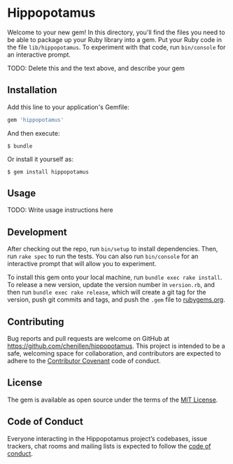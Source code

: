 # Hippopotamus

Welcome to your new gem! In this directory, you'll find the files you need to be able to package up your Ruby library into a gem. Put your Ruby code in the file `lib/hippopotamus`. To experiment with that code, run `bin/console` for an interactive prompt.

TODO: Delete this and the text above, and describe your gem

## Installation

Add this line to your application's Gemfile:

```ruby
gem 'hippopotamus'
```

And then execute:

    $ bundle

Or install it yourself as:

    $ gem install hippopotamus

## Usage

TODO: Write usage instructions here

## Development

After checking out the repo, run `bin/setup` to install dependencies. Then, run `rake spec` to run the tests. You can also run `bin/console` for an interactive prompt that will allow you to experiment.

To install this gem onto your local machine, run `bundle exec rake install`. To release a new version, update the version number in `version.rb`, and then run `bundle exec rake release`, which will create a git tag for the version, push git commits and tags, and push the `.gem` file to [rubygems.org](https://rubygems.org).

## Contributing

Bug reports and pull requests are welcome on GitHub at https://github.com/chenillen/hippopotamus. This project is intended to be a safe, welcoming space for collaboration, and contributors are expected to adhere to the [Contributor Covenant](http://contributor-covenant.org) code of conduct.

## License

The gem is available as open source under the terms of the [MIT License](https://opensource.org/licenses/MIT).

## Code of Conduct

Everyone interacting in the Hippopotamus project’s codebases, issue trackers, chat rooms and mailing lists is expected to follow the [code of conduct](https://github.com/chenillen/hippopotamus/blob/master/CODE_OF_CONDUCT.md).
